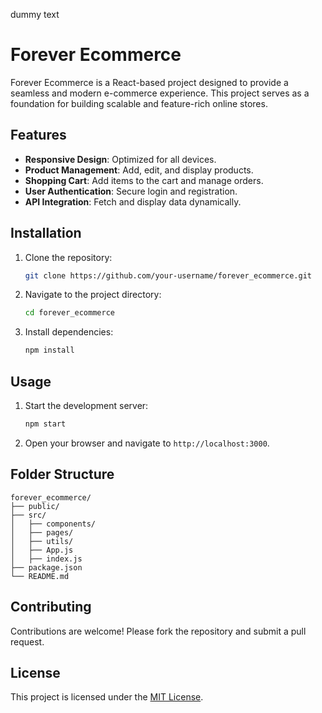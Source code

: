 dummy text

# Forever Ecommerce

Forever Ecommerce is a React-based project designed to provide a seamless and modern e-commerce experience. This project serves as a foundation for building scalable and feature-rich online stores.

## Features

- **Responsive Design**: Optimized for all devices.
- **Product Management**: Add, edit, and display products.
- **Shopping Cart**: Add items to the cart and manage orders.
- **User Authentication**: Secure login and registration.
- **API Integration**: Fetch and display data dynamically.

## Installation

1. Clone the repository:
   ```bash
   git clone https://github.com/your-username/forever_ecommerce.git
   ```
2. Navigate to the project directory:
   ```bash
   cd forever_ecommerce
   ```
3. Install dependencies:
   ```bash
   npm install
   ```

## Usage

1. Start the development server:
   ```bash
   npm start
   ```
2. Open your browser and navigate to `http://localhost:3000`.

## Folder Structure

```
forever_ecommerce/
├── public/
├── src/
│   ├── components/
│   ├── pages/
│   ├── utils/
│   ├── App.js
│   ├── index.js
├── package.json
└── README.md
```

## Contributing

Contributions are welcome! Please fork the repository and submit a pull request.

## License

This project is licensed under the [MIT License](LICENSE).
